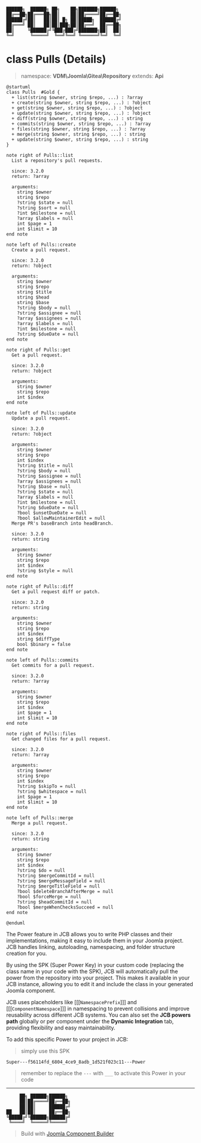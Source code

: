 ```
██████╗  ██████╗ ██╗    ██╗███████╗██████╗
██╔══██╗██╔═══██╗██║    ██║██╔════╝██╔══██╗
██████╔╝██║   ██║██║ █╗ ██║█████╗  ██████╔╝
██╔═══╝ ██║   ██║██║███╗██║██╔══╝  ██╔══██╗
██║     ╚██████╔╝╚███╔███╔╝███████╗██║  ██║
╚═╝      ╚═════╝  ╚══╝╚══╝ ╚══════╝╚═╝  ╚═╝
```
# class Pulls (Details)
> namespace: **VDM\Joomla\Gitea\Repository**
> extends: **Api**

```uml
@startuml
class Pulls  #Gold {
  + list(string $owner, string $repo, ...) : ?array
  + create(string $owner, string $repo, ...) : ?object
  + get(string $owner, string $repo, ...) : ?object
  + update(string $owner, string $repo, ...) : ?object
  + diff(string $owner, string $repo, ...) : string
  + commits(string $owner, string $repo, ...) : ?array
  + files(string $owner, string $repo, ...) : ?array
  + merge(string $owner, string $repo, ...) : string
  + update(string $owner, string $repo, ...) : string
}

note right of Pulls::list
  List a repository's pull requests.

  since: 3.2.0
  return: ?array
  
  arguments:
    string $owner
    string $repo
    ?string $state = null
    ?string $sort = null
    ?int $milestone = null
    ?array $labels = null
    int $page = 1
    int $limit = 10
end note

note left of Pulls::create
  Create a pull request.

  since: 3.2.0
  return: ?object
  
  arguments:
    string $owner
    string $repo
    string $title
    string $head
    string $base
    ?string $body = null
    ?string $assignee = null
    ?array $assignees = null
    ?array $labels = null
    ?int $milestone = null
    ?string $dueDate = null
end note

note right of Pulls::get
  Get a pull request.

  since: 3.2.0
  return: ?object
  
  arguments:
    string $owner
    string $repo
    int $index
end note

note left of Pulls::update
  Update a pull request.

  since: 3.2.0
  return: ?object
  
  arguments:
    string $owner
    string $repo
    int $index
    ?string $title = null
    ?string $body = null
    ?string $assignee = null
    ?array $assignees = null
    ?string $base = null
    ?string $state = null
    ?array $labels = null
    ?int $milestone = null
    ?string $dueDate = null
    ?bool $unsetDueDate = null
    ?bool $allowMaintainerEdit = null
  Merge PR's baseBranch into headBranch.

  since: 3.2.0
  return: string
  
  arguments:
    string $owner
    string $repo
    int $index
    ?string $style = null
end note

note right of Pulls::diff
  Get a pull request diff or patch.

  since: 3.2.0
  return: string
  
  arguments:
    string $owner
    string $repo
    int $index
    string $diffType
    bool $binary = false
end note

note left of Pulls::commits
  Get commits for a pull request.

  since: 3.2.0
  return: ?array
  
  arguments:
    string $owner
    string $repo
    int $index
    int $page = 1
    int $limit = 10
end note

note right of Pulls::files
  Get changed files for a pull request.

  since: 3.2.0
  return: ?array
  
  arguments:
    string $owner
    string $repo
    int $index
    ?string $skipTo = null
    ?string $whitespace = null
    int $page = 1
    int $limit = 10
end note

note left of Pulls::merge
  Merge a pull request.

  since: 3.2.0
  return: string
  
  arguments:
    string $owner
    string $repo
    int $index
    ?string $do = null
    ?string $mergeCommitId = null
    ?string $mergeMessageField = null
    ?string $mergeTitleField = null
    ?bool $deleteBranchAfterMerge = null
    ?bool $forceMerge = null
    ?string $headCommitId = null
    ?bool $mergeWhenChecksSucceed = null
end note
 
@enduml
```

The Power feature in JCB allows you to write PHP classes and their implementations, making it easy to include them in your Joomla project. JCB handles linking, autoloading, namespacing, and folder structure creation for you.

By using the SPK (Super Power Key) in your custom code (replacing the class name in your code with the SPK), JCB will automatically pull the power from the repository into your project. This makes it available in your JCB instance, allowing you to edit it and include the class in your generated Joomla component.

JCB uses placeholders like [[[`NamespacePrefix`]]] and [[[`ComponentNamespace`]]] in namespacing to prevent collisions and improve reusability across different JCB systems. You can also set the **JCB powers path** globally or per component under the **Dynamic Integration** tab, providing flexibility and easy maintainability.

To add this specific Power to your project in JCB:

> simply use this SPK
```
Super---f56114fd_6804_4ce9_8adb_1d521f023c11---Power
```
> remember to replace the `---` with `___` to activate this Power in your code

---
```
     ██╗ ██████╗██████╗
     ██║██╔════╝██╔══██╗
     ██║██║     ██████╔╝
██   ██║██║     ██╔══██╗
╚█████╔╝╚██████╗██████╔╝
 ╚════╝  ╚═════╝╚═════╝
```
> Build with [Joomla Component Builder](https://git.vdm.dev/joomla/Component-Builder)

